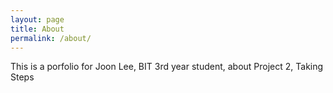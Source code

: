 ```yaml
---
layout: page
title: About
permalink: /about/
---
```


This is a porfolio for Joon Lee, BIT 3rd year student, about Project 2, Taking Steps

